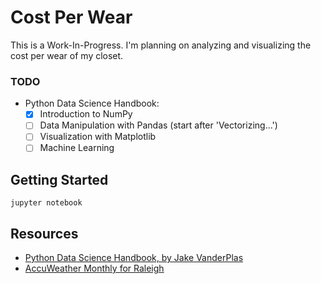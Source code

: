 # Cost Per Wear

This is a Work-In-Progress.
I'm planning on analyzing and visualizing the cost per wear of my closet.

### TODO
- Python Data Science Handbook:
	- [x] Introduction to NumPy
	- [ ] Data Manipulation with Pandas (start after 'Vectorizing...')
	- [ ] Visualization with Matplotlib
	- [ ] Machine Learning

## Getting Started
```
jupyter notebook
```

## Resources
- [Python Data Science Handbook, by Jake VanderPlas](https://jakevdp.github.io/PythonDataScienceHandbook/)
- [AccuWeather Monthly for Raleigh](https://www.accuweather.com/en/us/raleigh/27601/september-weather/329823)